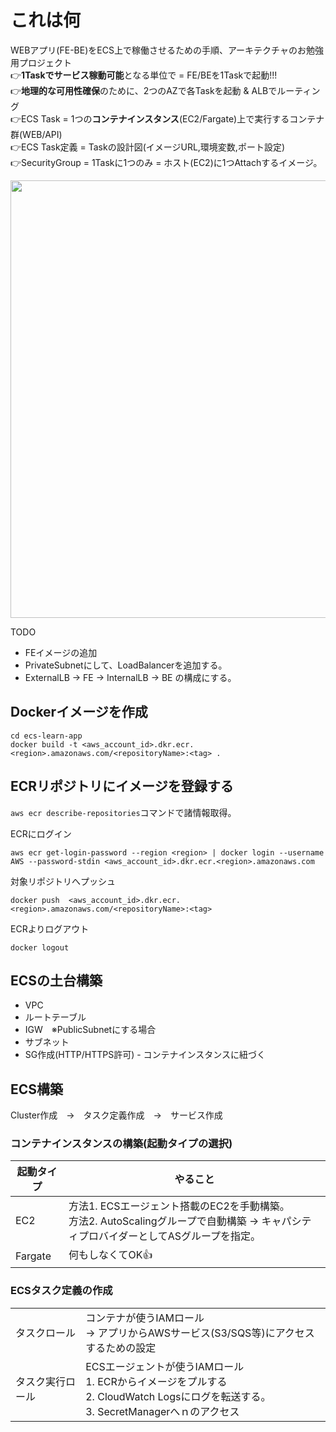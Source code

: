 # これは何
WEBアプリ(FE-BE)をECS上で稼働させるための手順、アーキテクチャのお勉強用プロジェクト<br>
👉**1Taskでサービス稼動可能**となる単位で = FE/BEを1Taskで起動!!!<br>
👉**地理的な可用性確保**のために、2つのAZで各Taskを起動 & ALBでルーティング<br>
👉ECS Task = 1つの**コンテナインスタンス**(EC2/Fargate)上で実行するコンテナ群(WEB/API)<br>
👉ECS Task定義 = Taskの設計図(イメージURL,環境変数,ポート設定)<br>
👉SecurityGroup = 1Taskに1つのみ = ホスト(EC2)に1つAttachするイメージ。<br>

<img src="https://github.com/user-attachments/assets/66a1316f-82e4-44c8-b205-38c29ff9070f" width="700px">

TODO
- FEイメージの追加
- PrivateSubnetにして、LoadBalancerを追加する。
- ExternalLB → FE → InternalLB → BE の構成にする。

## Dockerイメージを作成

```
cd ecs-learn-app
docker build -t <aws_account_id>.dkr.ecr.<region>.amazonaws.com/<repositoryName>:<tag> .
```

## ECRリポジトリにイメージを登録する
`aws ecr describe-repositories`コマンドで諸情報取得。

ECRにログイン
```
aws ecr get-login-password --region <region> | docker login --username AWS --password-stdin <aws_account_id>.dkr.ecr.<region>.amazonaws.com
```
対象リポジトリへプッシュ
```
docker push  <aws_account_id>.dkr.ecr.<region>.amazonaws.com/<repositoryName>:<tag>
```
ECRよりログアウト
```
docker logout
```

## ECSの土台構築
- VPC
- ルートテーブル
- IGW　※PublicSubnetにする場合
- サブネット
- SG作成(HTTP/HTTPS許可) - コンテナインスタンスに紐づく

## ECS構築
Cluster作成　→　タスク定義作成　→　サービス作成

### コンテナインスタンスの構築(起動タイプの選択)

|起動タイプ|やること|
|----|----|
|EC2|方法1. ECSエージェント搭載のEC2を手動構築。<br>方法2. AutoScalingグループで自動構築 → キャパシティプロバイダーとしてASグループを指定。|
|Fargate|何もしなくてOK👍|


### ECSタスク定義の作成
|||
|----|----|
|タスクロール|コンテナが使うIAMロール<br>→ アプリからAWSサービス(S3/SQS等)にアクセスするための設定|
|タスク実行ロール|ECSエージェントが使うIAMロール<br>1. ECRからイメージをプルする<br>2. CloudWatch Logsにログを転送する。<br>3. SecretManagerへｎのアクセス
